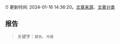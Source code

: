 :alarm_clock: 更新时间: 2024-01-16 14:36:20。[文章来源](/README.md)、[文章分类](/TAGS.md)

## 报告


> 关键字：`报告`、`月报`



